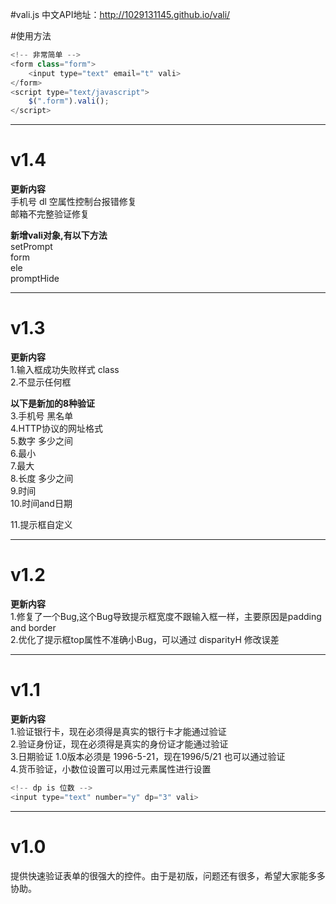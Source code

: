 #vali.js
中文API地址：http://1029131145.github.io/vali/

#使用方法
```javascript
<!-- 非常简单 -->
<form class="form">
    <input type="text" email="t" vali>
</form>
<script type="text/javascript">
    $(".form").vali();
</script>
```

-------------------
# v1.4

**更新内容**  
手机号 dl 空属性控制台报错修复  
邮箱不完整验证修复  

**新增vali对象,有以下方法**  
setPrompt  
form  
ele  
promptHide  

-------------------
# v1.3

**更新内容**  
1.输入框成功失败样式 class  
2.不显示任何框  
  
**以下是新加的8种验证**  
3.手机号 黑名单  
4.HTTP协议的网址格式  
5.数字 多少之间  
6.最小  
7.最大  
8.长度 多少之间  
9.时间  
10.时间and日期  
  
11.提示框自定义

-------------------
# v1.2
**更新内容**  
1.修复了一个Bug,这个Bug导致提示框宽度不跟输入框一样，主要原因是padding and border  
2.优化了提示框top属性不准确小Bug，可以通过 disparityH 修改误差  


-------------------
# v1.1
**更新内容**  
1.验证银行卡，现在必须得是真实的银行卡才能通过验证  
2.验证身份证，现在必须得是真实的身份证才能通过验证  
3.日期验证 1.0版本必须是 1996-5-21，现在1996/5/21 也可以通过验证  
4.货币验证，小数位设置可以用过元素属性进行设置  
```javascript
<!-- dp is 位数 -->
<input type="text" number="y" dp="3" vali>
```


-------------------
# v1.0
提供快速验证表单的很强大的控件。由于是初版，问题还有很多，希望大家能多多协助。
